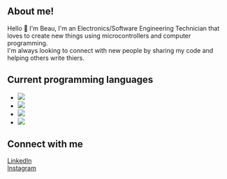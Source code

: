 ## About me!
Hello 👋 I'm Beau, I'm an Electronics/Software Engineering Technician that loves to create new things using microcontrollers and computer programming.   
I'm always looking to connect with new people by sharing my code and helping others write thiers.    

## Current programming languages
* ![](https://img.shields.io/badge/Arduino-Wire-blue)
* ![](https://img.shields.io/badge/Python-Python-green)
* ![](https://img.shields.io/badge/CircuitPython-CircuitPython-blueviolet)
* ![](https://img.shields.io/badge/C%23-C%23-red)

## Connect with me
[LinkedIn](https://www.linkedin.com/in/beau-c-55ab3a120/)   
[Instagram](https://www.instagram.com/beauclark40/)

